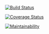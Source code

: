 <!-- Travis CI readMe badge -->
[![Build Status](https://travis-ci.org/joshtrigger/flask-api.svg?branch=develop)](https://travis-ci.org/joshtrigger/flask-api) 

<!-- Coveralls -->
[![Coverage Status](https://coveralls.io/repos/github/joshtrigger/flask-api/badge.svg?branch=develop)](https://coveralls.io/github/joshtrigger/flask-api?branch=develop)

<!-- Code climate maintainability -->
[![Maintainability](https://api.codeclimate.com/v1/badges/10e4a57f3b541a2c4da6/maintainability)](https://codeclimate.com/github/joshtrigger/flask-api/maintainability)
